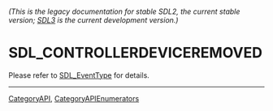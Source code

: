 ###### (This is the legacy documentation for stable SDL2, the current stable version; [SDL3](https://wiki.libsdl.org/SDL3/) is the current development version.)
# SDL_CONTROLLERDEVICEREMOVED

Please refer to [SDL_EventType](SDL_EventType) for details.

----
[CategoryAPI](CategoryAPI), [CategoryAPIEnumerators](CategoryAPIEnumerators)

